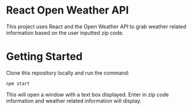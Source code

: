 # React Open Weather API
This project uses React and the Open Weather API to grab weather related information based on the user inputted zip code.

# Getting Started

Clone this repository locally and run the command:

```npm start```

This will open a window with a text box displayed. Enter in zip code information and weather related information will display.
